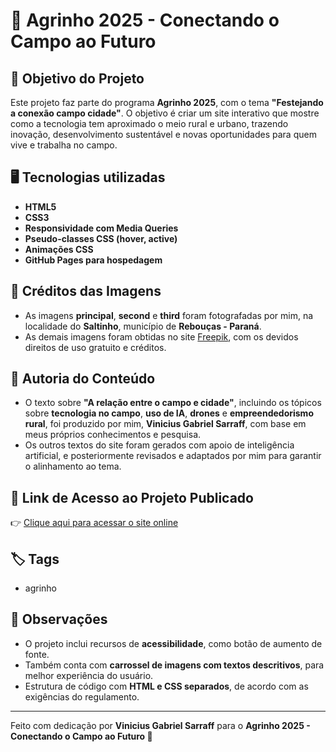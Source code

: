 # 🌱 Agrinho 2025 - Conectando o Campo ao Futuro

## 🎯 Objetivo do Projeto

Este projeto faz parte do programa **Agrinho 2025**, com o tema **"Festejando a conexão campo cidade"**. O objetivo é criar um site interativo que mostre como a tecnologia tem aproximado o meio rural e urbano, trazendo inovação, desenvolvimento sustentável e novas oportunidades para quem vive e trabalha no campo.

## 🖥️ Tecnologias utilizadas

- **HTML5**
- **CSS3**
- **Responsividade com Media Queries**
- **Pseudo-classes CSS (hover, active)**
- **Animações CSS**
- **GitHub Pages para hospedagem**

## 📸 Créditos das Imagens

- As imagens **principal**, **second** e **third** foram fotografadas por mim, na localidade do **Saltinho**, município de **Rebouças - Paraná**.
- As demais imagens foram obtidas no site [Freepik](https://www.freepik.com), com os devidos direitos de uso gratuito e créditos.

## 📝 Autoria do Conteúdo

- O texto sobre **"A relação entre o campo e cidade"**, incluindo os tópicos sobre **tecnologia no campo**, **uso de IA**, **drones** e **empreendedorismo rural**, foi produzido por mim, **Vinicius Gabriel Sarraff**, com base em meus próprios conhecimentos e pesquisa.
- Os outros textos do site foram gerados com apoio de inteligência artificial, e posteriormente revisados e adaptados por mim para garantir o alinhamento ao tema.

## 📍 Link de Acesso ao Projeto Publicado

👉 [Clique aqui para acessar o site online](https://sarraff01.github.io/agrinho2025)


## 🏷️ Tags

- agrinho

## 💬 Observações

- O projeto inclui recursos de **acessibilidade**, como botão de aumento de fonte.
- Também conta com **carrossel de imagens com textos descritivos**, para melhor experiência do usuário.
- Estrutura de código com **HTML e CSS separados**, de acordo com as exigências do regulamento.

---

Feito com dedicação por **Vinicius Gabriel Sarraff** para o **Agrinho 2025 - Conectando o Campo ao Futuro 🚀**
